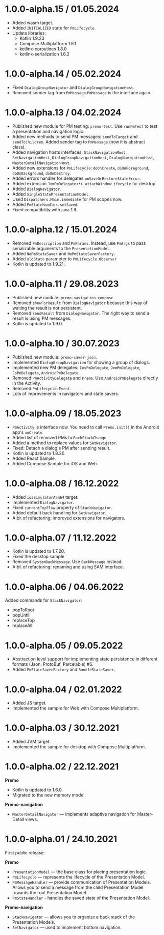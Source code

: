 # 1.0.0-alpha.15 / 01.05.2024
- Added wasm target.
- Added `INITIALIZED` state for `PmLifecycle`.
- Update libraries:
  - Kotlin 1.9.23
  - Compose Multiplatform 1.6.1
  - kotlinx-coroutines 1.8.0
  - kotlinx-serialization 1.6.3 

# 1.0.0-alpha.14 / 05.02.2024
- Fixed `DialogGroupNavigator` and `DialogGroupNavigationHost`.
- Removed sender tag from `PmMessage`.`PmMessage` is the interface again.

# 1.0.0-alpha.13 / 04.02.2024
- Published new module for PM testing: `premo-test`. Use `runPmTest` to test a presentation and navigation logic.
- Added new methods to send PM messages: `sendToTarget` and `sendToChildren`. Added sender tag to `PmMessage` (now it is abstract class).
- Added navigation hosts interfaces: `StackNavigationMost`, `SetNavigationHost`, `DialogGroupNavigationHost`, `DialogNavigationHost`, `MasterDetailNavigationHost`.
- Added new extensions for `PmLifecycle`: `doOnCreate`, `doOnForeground`, `doOnBackground`, `doOnDestroy`.
- Added errors handler for delegates `onSaveOrRestoreStateError`.
- Added extension `JvmPmDelegate<*>.attachWindowLifecycle` for desktop.
- Added `DialogNavigator`.
- Added `SingleStatePresentationModel`.
- Used `Dispatchers.Main.immediate` for PM scopes now.
- Added `PmStateHandler.setSaved`. 
- Fixed compatibility with java 1.8.

# 1.0.0-alpha.12 / 15.01.2024
- Removed `PmDescription` and `PmParams`. Instead, use `PmArgs` to pass serializable arguments to the `PresentationModel`.
- Added `NoPmStateSaver` and `NoPmStateSaverFactory`.
- Added `oldState` parameter to `PmLifecycle.Observer`
- Kotlin is updated to 1.9.21.

# 1.0.0-alpha.11 / 29.08.2023
- Published new module: `premo-navigation-compose`.
- Removed `showForResult` from `DialogNavigator` because this way of waiting the result is not persistent.
- Removed `sendResult` from `DialogNavigator`. The right way to send a result is using PM messages.
- Kotlin is updated to 1.9.0.

# 1.0.0-alpha.10 / 30.07.2023
- Published new module: `premo-saver-json`.
- Implemented `DialogGroupNavigation` for showing a group of dialogs.
- Implemented new PM delegates: `IosPmDelegate`, `JvmPmDelegate`, `JsPmDelegate`, `AndroidPmDelegate`.
- Removed `PmActivityDelegate` and `Premo`. Use `AndroidPmDelegate` directly in the Activity.
- Removed `PmLifecycle.Event`.
- Lots of improvements in navigators and state savers.

# 1.0.0-alpha.09 / 18.05.2023
- `PmActivity` is interface now. You need to call `Premo.init()` in the Android app's `onCreate`.
- Added list of removed PMs to `BackStackChange`.
- Added a method to replace values for `SetNavigator`.
- Fixed: Detach a dialog's PM after sending result.
- Kotlin is updated to 1.8.20.
- Added React Sample.
- Added Compose Sample for iOS and Web.

# 1.0.0-alpha.08 / 16.12.2022
- Added `iosSimulatorArm64` target.
- Implemented `DialogNavigator`.
- Fixed `currentTopFlow` property of `StackNavigator`.
- Added default back handling for `SetNavigator`.
- A bit of refactoring: improved extensions for navigators.

# 1.0.0-alpha.07 / 11.12.2022
- Kotlin is updated to 1.7.20.
- Fixed the desktop sample.
- Removed `SystemBackMessage`. Use `BackMessage` instead.
- A bit of refactoring: renaming and using SAM interface.

# 1.0.0-alpha.06 / 04.06.2022
Added commands for `StackNavigator`:
- popToRoot
- popUntil
- replaceTop
- replaceAll

# 1.0.0-alpha.05 / 09.05.2022
- Abstraction level support for implementing state persistence in different formats (Json, ProtoBuf, Parcelable) #6.
- Added `PmStateSaverFactory` and `BundleStateSaver`. 

# 1.0.0-alpha.04 / 02.01.2022
- Added JS target.
- Implemented the sample for Web with Compose Multiplatform.

# 1.0.0-alpha.03 / 30.12.2021
- Added JVM target.
- Implemented the sample for desktop with Compose Multiplatform.

# 1.0.0-alpha.02 / 22.12.2021
**Premo**
- Kotlin is updated to 1.6.0.
- Migrated to the new memory model.

**Premo-navigation**
- `MasterDetailNavigator` — implements adaptive navigation for Master-Detail views.

# 1.0.0-alpha.01 / 24.10.2021
First public release:

**Premo**
- `PresentationModel` — the base class for placing presentation logic.
- `PmLifecycle` — represents the lifecycle of the Presentation Model.
- `PmMessageHandler` — provide communication of Presentation Models. Allows you to send a message from the child Presentation Model towards the root Presentation Model.
- `PmStateHandler` - handles the saved state of the Presentation Model.

**Premo-navigation**
- `StackNavigator` — allows you to organize a back stack of the Presentation Models.
- `SetNavigator` — used to implement bottom navigation.
